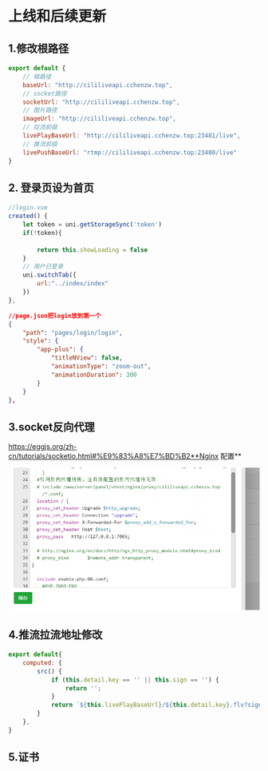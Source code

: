 # 上线和后续更新

## 1.修改根路径

```js
export default {
    // 根路径
    baseUrl: "http://cililiveapi.cchenzw.top",
    // socket路径
    socketUrl: "http://cililiveapi.cchenzw.top",
    // 图片路径
    imageUrl: "http://cililiveapi.cchenzw.top",
    // 拉流前缀
    livePlayBaseUrl: "http://cililiveapi.cchenzw.top:23481/live",
    // 推流前缀
    livePushBaseUrl: "rtmp://cililiveapi.cchenzw.top:23480/live"
}

```

## 2. 登录页设为首页

```js
//login.vue
created() {
    let token = uni.getStorageSync('token')
    if(!token){

        return this.showLoading = false
    }
    // 用户已登录
    uni.switchTab({
        url:"../index/index"
    })
},
```

```json
//page.json把login放到第一个
{
    "path": "pages/login/login",
    "style": {
        "app-plus": {
            "titleNView": false,
            "animationType": "zoom-out",
            "animationDuration": 300
        }
    }
},
```

## 3.socket反向代理

https://eggjs.org/zh-cn/tutorials/socketio.html#%E9%83%A8%E7%BD%B2**Nginx 配置**

![image-20201022184125989](../../../.vuepress/public/assets/img/image-20201022184125989.png)

## 4.推流拉流地址修改

```js
export default{
    computed: {
        src() {
            if (this.detail.key == '' || this.sign == '') {
                return '';
            }
            return `${this.livePlayBaseUrl}/${this.detail.key}.flv?sign=${this.sign}`;
        }
    },
}
```

## 5.证书



